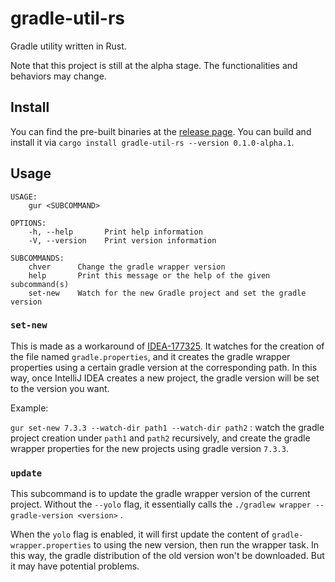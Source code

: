 # gradle-util-rs

Gradle utility written in Rust.

Note that this project is still at the alpha stage. The functionalities and behaviors may change.

## Install

You can find the pre-built binaries at the [release page](https://github.com/jason5lee/gradle-util-rs/releases). You can build and install it via `cargo install gradle-util-rs --version 0.1.0-alpha.1`.

## Usage

```
USAGE:
    gur <SUBCOMMAND>

OPTIONS:
    -h, --help       Print help information
    -V, --version    Print version information

SUBCOMMANDS:
    chver      Change the gradle wrapper version
    help       Print this message or the help of the given subcommand(s)
    set-new    Watch for the new Gradle project and set the gradle version
```

### `set-new`

This is made as a workaround of [IDEA-177325](https://youtrack.jetbrains.com/issue/IDEA-177325). It watches for the creation of the file named `gradle.properties`, and it creates the gradle wrapper properties using a certain gradle version at the corresponding path. In this way, once IntelliJ IDEA creates a new project, the gradle version will be set to the version you want.

Example:

`gur set-new 7.3.3 --watch-dir path1 --watch-dir path2` : watch the gradle project creation under `path1` and `path2` recursively, and create the gradle wrapper properties for the new projects using gradle version `7.3.3`.

### `update`

This subcommand is to update the gradle wrapper version of the current project.
Without the `--yolo` flag, it essentially calls the `./gradlew wrapper --gradle-version <version>` .

When the `yolo` flag is enabled, it will first update the content of `gradle-wrapper.properties` to using the new version,
then run the wrapper task. In this way, the gradle distribution of the old version won't be downloaded. But it may have potential problems.
